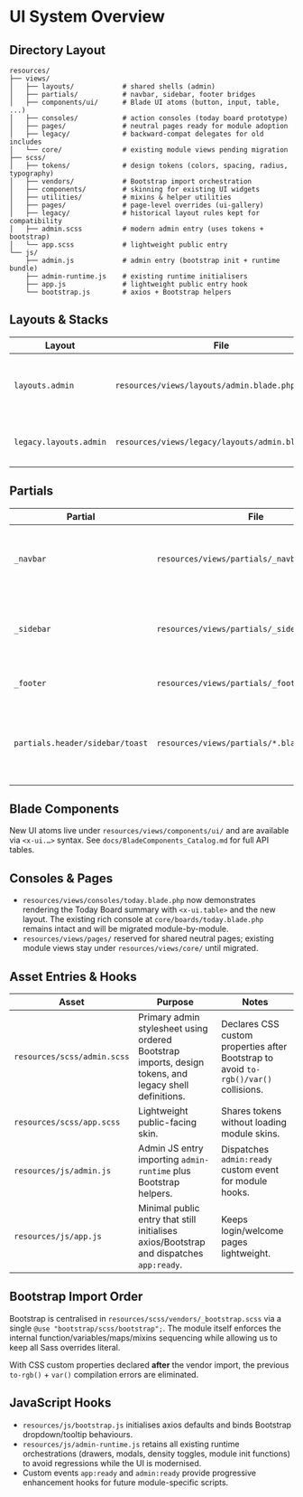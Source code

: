 # UI System Overview

## Directory Layout

```
resources/
├── views/
│   ├── layouts/            # shared shells (admin)
│   ├── partials/           # navbar, sidebar, footer bridges
│   ├── components/ui/      # Blade UI atoms (button, input, table, ...)
│   ├── consoles/           # action consoles (today board prototype)
│   ├── pages/              # neutral pages ready for module adoption
│   ├── legacy/             # backward-compat delegates for old includes
│   └── core/               # existing module views pending migration
├── scss/
│   ├── tokens/             # design tokens (colors, spacing, radius, typography)
│   ├── vendors/            # Bootstrap import orchestration
│   ├── components/         # skinning for existing UI widgets
│   ├── utilities/          # mixins & helper utilities
│   ├── pages/              # page-level overrides (ui-gallery)
│   ├── legacy/             # historical layout rules kept for compatibility
│   ├── admin.scss          # modern admin entry (uses tokens + bootstrap)
│   └── app.scss            # lightweight public entry
└── js/
    ├── admin.js            # admin entry (bootstrap init + runtime bundle)
    ├── admin-runtime.js    # existing runtime initialisers
    ├── app.js              # lightweight public entry hook
    └── bootstrap.js        # axios + Bootstrap helpers
```

## Layouts & Stacks

| Layout | File | Description | Yields | Stacks |
| --- | --- | --- | --- | --- |
| `layouts.admin` | `resources/views/layouts/admin.blade.php` | Modernised admin shell using navbar/sidebar/footer partials and toast stack. | `title`, `module`, `section`, `content` | `page-styles`, `styles`, `page-scripts`, `scripts` |
| `legacy.layouts.admin` | `resources/views/legacy/layouts/admin.blade.php` | Bridge for views still extending the historical layout namespace. | Mirrors parent | Inherits parent stacks |

## Partials

| Partial | File | Purpose | Notes |
| --- | --- | --- | --- |
| `_navbar` | `resources/views/partials/_navbar.blade.php` | Responsive top navigation with action toolbar slot. | Falls back to marketing shortcuts when `@section('navbar-actions')` is absent. |
| `_sidebar` | `resources/views/partials/_sidebar.blade.php` | Shell navigation rail with compact mode compatibility. | Keeps CSS classes expected by existing JS/SCSS, guards undefined dashboard route. |
| `_footer` | `resources/views/partials/_footer.blade.php` | Sticky footer for admin shell. | Accepts `@section('footer-note')` override. |
| `partials.header/sidebar/toast` | `resources/views/partials/*.blade.php` | Legacy includes updated to delegate to the new underscored partials. | Ensures existing includes continue to work. |

## Blade Components

New UI atoms live under `resources/views/components/ui/` and are available via `<x-ui.…>` syntax. See `docs/BladeComponents_Catalog.md` for full API tables.

## Consoles & Pages

* `resources/views/consoles/today.blade.php` now demonstrates rendering the Today Board summary with `<x-ui.table>` and the new layout. The existing rich console at `core/boards/today.blade.php` remains intact and will be migrated module-by-module.
* `resources/views/pages/` reserved for shared neutral pages; existing module views stay under `resources/views/core/` until migrated.

## Asset Entries & Hooks

| Asset | Purpose | Notes |
| --- | --- | --- |
| `resources/scss/admin.scss` | Primary admin stylesheet using ordered Bootstrap imports, design tokens, and legacy shell definitions. | Declares CSS custom properties after Bootstrap to avoid `to-rgb()/var()` collisions. |
| `resources/scss/app.scss` | Lightweight public-facing skin. | Shares tokens without loading module skins. |
| `resources/js/admin.js` | Admin JS entry importing `admin-runtime` plus Bootstrap helpers. | Dispatches `admin:ready` custom event for module hooks. |
| `resources/js/app.js` | Minimal public entry that still initialises axios/Bootstrap and dispatches `app:ready`. | Keeps login/welcome pages lightweight. |

## Bootstrap Import Order

Bootstrap is centralised in `resources/scss/vendors/_bootstrap.scss` via a single `@use "bootstrap/scss/bootstrap";`. The module itself enforces the internal function/variables/maps/mixins sequencing while allowing us to keep all Sass overrides literal.

With CSS custom properties declared **after** the vendor import, the previous `to-rgb()` + `var()` compilation errors are eliminated.

## JavaScript Hooks

* `resources/js/bootstrap.js` initialises axios defaults and binds Bootstrap dropdown/tooltip behaviours.
* `resources/js/admin-runtime.js` retains all existing runtime orchestrations (drawers, modals, density toggles, module init functions) to avoid regressions while the UI is modernised.
* Custom events `app:ready` and `admin:ready` provide progressive enhancement hooks for future module-specific scripts.
